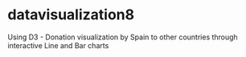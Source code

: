# datavisualization8
Using D3 - Donation visualization by Spain to other countries through interactive Line and Bar charts 
